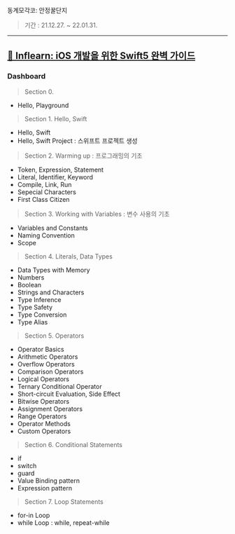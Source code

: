 동계모각코: 안정꿀단지

> 기간 : 21.12.27. ~ 22.01.31.
---

## [🍃 Inflearn: iOS 개발을 위한 Swift5 완벽 가이드](https://www.inflearn.com/course/Swift-KXcoding/dashboard)


### Dashboard
> Section 0.
- Hello, Playground

> Section 1. Hello, Swift
- Hello, Swift
- Hello, Swift Project : 스위프트 프로젝트 생성

> Section 2. Warming up : 프로그래밍의 기초
- Token, Expression, Statement
- Literal, Identifier, Keyword
- Compile, Link, Run
- Sepecial Characters
- First Class Citizen

> Section 3. Working with Variables : 변수 사용의 기초
- Variables and Constants
- Naming Convention
- Scope

> Section 4. Literals, Data Types
- Data Types with Memory
- Numbers
- Boolean
- Strings and Characters
- Type Inference
- Type Safety
- Type Conversion
- Type Alias

> Section 5. Operators
- Operator Basics
- Arithmetic Operators
- Overflow Operators
- Comparison Operators
- Logical Operators
- Ternary Conditional Operator
- Short-circuit Evaluation, Side Effect
- Bitwise Operators
- Assignment Operators
- Range Operators
- Operator Methods
- Custom Operators

> Section 6. Conditional Statements
- if
- switch
- guard
- Value Binding pattern
- Expression pattern

> Section 7. Loop Statements
- for-in Loop
- while Loop : while, repeat-while
